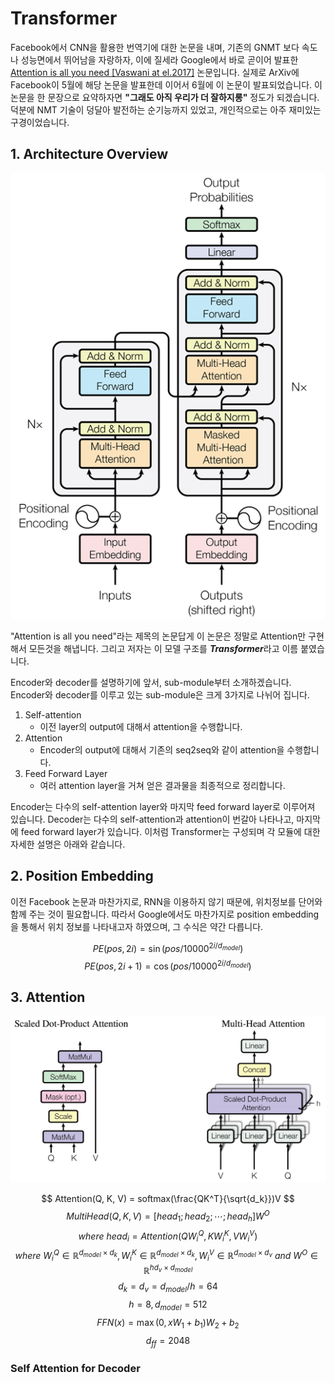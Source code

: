 # Transformer

Facebook에서 CNN을 활용한 번역기에 대한 논문을 내며, 기존의 GNMT 보다 속도나 성능면에서 뛰어남을 자랑하자, 이에 질세라 Google에서 바로 곧이어 발표한 [Attention is all you need \[Vaswani at el.2017\]](https://arxiv.org/pdf/1706.03762.pdf) 논문입니다. 실제로 ArXiv에 Facebook이 5월에 해당 논문을 발표한데 이어서 6월에 이 논문이 발표되었습니다. 이 논문을 한 문장으로 요약하자면 **"그래도 아직 우리가 더 잘하지롱"** 정도가 되겠습니다. 덕분에 NMT 기술이 덩달아 발전하는 순기능까지 있었고, 개인적으로는 아주 재미있는 구경이었습니다. 

## 1. Architecture Overview

![](/assets/nmt-transformer-1.png)

"Attention is all you need"라는 제목의 논문답게 이 논문은 정말로 Attention만 구현해서 모든것을 해냅니다. 그리고 저자는 이 모델 구조를 ***Transformer***라고 이름 붙였습니다.

Encoder와 decoder를 설명하기에 앞서, sub-module부터 소개하겠습니다. Encoder와 decoder를 이루고 있는 sub-module은 크게 3가지로 나뉘어 집니다.

1. Self-attention
    - 이전 layer의 output에 대해서 attention을 수행합니다.
2. Attention
    - Encoder의 output에 대해서 기존의 seq2seq와 같이 attention을 수행합니다.
3. Feed Forward Layer
    - 여러 attention layer을 거쳐 얻은 결과물을 최종적으로 정리합니다.

Encoder는 다수의 self-attention layer와 마지막 feed forward layer로 이루어져 있습니다. Decoder는 다수의 self-attention과 attention이 번갈아 나타나고, 마지막에 feed forward layer가 있습니다. 이처럼 Transformer는 구성되며 각 모듈에 대한 자세한 설명은 아래와 같습니다.

## 2. Position Embedding

이전 Facebook 논문과 마찬가지로, RNN을 이용하지 않기 때문에, 위치정보를 단어와 함께 주는 것이 필요합니다. 따라서 Google에서도 마찬가지로 position embedding을 통해서 위치 정보를 나타내고자 하였으며, 그 수식은 약간 다릅니다.

$$
PE(pos, 2i) = \sin(pos / 10000^{2i / d_{model}})
$$
$$
PE(pos, 2i + 1) = \cos(pos / 10000^{2i / d_{model}})
$$

## 3. Attention

![](/assets/nmt-transformer-2.png)

$$
Attention(Q, K, V) = softmax(\frac{QK^T}{\sqrt{d_k}})V
$$
$$
MultiHead(Q, K, V) = [head_1;head_2;\cdots;head_h]W^O
$$
$$
where~head_i = Attention(QW_i^Q, KW_i^K, VW_i^V)
$$
$$
where~W_i^Q \in \mathbb{R}^{d_{model}\times d_k}, W_i^K \in \mathbb{R}^{d_{model}\times d_k}, W_i^V \in \mathbb{R}^{d_{model}\times d_v}~and~W^O \in \mathbb{R}^{hd_{v}\times d_{model}}
$$
$$
d_k = d_v = d_{model}/h = 64
$$
$$
h = 8, d_{model} = 512
$$
$$
FFN(x) = \max{(0, xW_1 + b_1)}W_2 + b_2
$$
$$
d_{ff} = 2048
$$

### Self Attention for Decoder
